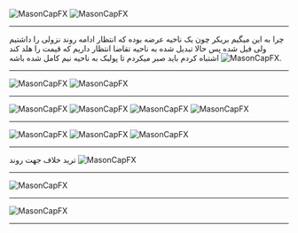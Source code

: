 ![MasonCapFX](https://www.tradingview.com/x/mBxdyzss/ "MasonCapFX")
![MasonCapFX](https://www.tradingview.com/x/E3g4qyuv/ "MasonCapFX")
___
چرا به این میگیم بریکر
چون یک ناحیه عرضه بوده که انتظار ادامه روند نزولی را داشتیم
ولی فیل شده
پس حالا تبدیل شده به ناحیه تقاضا
انتظار داریم که قیمت را هلد کند
![MasonCapFX](https://www.tradingview.com/x/t8sZsQaw/ "MasonCapFX")
اشتباه کردم باید صبر میکردم تا پولبک به ناحیه نیم کامل شده باشه.
___
![MasonCapFX](https://www.tradingview.com/x/fbuHe5Fz/ "MasonCapFX")
![MasonCapFX](https://www.tradingview.com/x/fbuHe5Fz/ "MasonCapFX")
___
![MasonCapFX](https://www.tradingview.com/x/q1CTvpd0/ "MasonCapFX")
![MasonCapFX](https://www.tradingview.com/x/DwXefZOJ/ "MasonCapFX")
![MasonCapFX](https://www.tradingview.com/x/I98NaTth/ "MasonCapFX")
![MasonCapFX](https://www.tradingview.com/x/CVJOrgkA/ "MasonCapFX")
___
![MasonCapFX](https://www.tradingview.com/x/hyfN7J6z/ "MasonCapFX")
![MasonCapFX](https://www.tradingview.com/x/aI8nJQdN/ "MasonCapFX")
![MasonCapFX](https://www.tradingview.com/x/dee3Wtrt/ "MasonCapFX")
___
ترید خلاف جهت روند
![MasonCapFX](https://www.tradingview.com/x/6rKllDZG/ "MasonCapFX")
___
![MasonCapFX](https://www.tradingview.com/x/srviKmXw/ "MasonCapFX")
___
![MasonCapFX](https://www.tradingview.com/x/Lll2XtKh/ "MasonCapFX")
___
